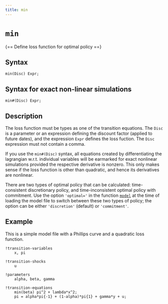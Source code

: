 ```yaml
---
title: min
---
```


# `min`

{== Define loss function for optimal policy ==}

## Syntax

    min(Disc) Expr;

## Syntax for exact non-linear simulations

    min#(Disc) Expr;

## Description

The loss function must be types as one of the transition equations. The
`Disc` is a parameter or an expression defining the discount factor
(applied to future dates), and the expression `Expr` defines the loss
fuction. The `Disc` expression must not contain a comma.

If you use the `min#(Disc)` syntax, all equations created by
differentiating the lagrangian w.r.t. individual variables will be
earmarked for exact nonlinear simulations provided the respective
derivative is nonzero. This only makes sense if the loss function is
other than quadratic, and hence its derivatives are nonlinear.

There are two types of optimal policy that can be calculated:
time-consistent discretionary policy, and time-inconsistent optimal
policy with commitment. Use the option `'optimal='` in the function
[`model`](model/model) at the time of loading the model file to switch
between these two types of policy; the option can be either
`'discretion'` (default) or `'commitment'`.

## Example

This is a simple model file with a Phillips curve and a quadratic loss
function.

    !transition-variables
        x, pi

    !transition-shocks
        u

    !parameters
        alpha, beta, gamma

    !transition-equations
        min(beta) pi^2 + lambda*x^2;
        pi = alpha*pi{-1} + (1-alpha)*pi{1} + gamma*y + u;




